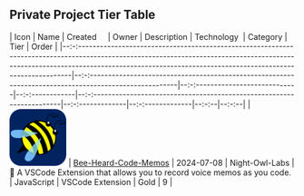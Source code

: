 ## Private Project Tier Table

| Icon                                                                                                                                                                                                                                        | Name                                                                                                      | Created&nbsp;&nbsp;&nbsp;&nbsp; | Owner           | Description                                                              | Technology&nbsp; | Category         | Tier  | Order |
|--:-:----------------------------------------------------------------------------------------------------------------------------------------------------------------------------------------------------------------------------------------|--:-:------------------------------------------------------------------------------------------------------|--:-:----------------------------|--:-:------------|--:-:---------------------------------------------------------------------|--:-:-------------|--:-:-------------|--:-:--|--:-:--|
| <a href="https://marketplace.visualstudio.com/items?itemName=night-owl-labs.bee-heard" target="_blank" class="icon-container"><img src="../docs/images/private_repos/Bee-Heard-Code-Memos.png" width="100" height="100" alt="Platinum"></a> | <a href="https://github.com/Night-Owl-Labs/Bee-Heard-Code-Memos" target="_blank">Bee-Heard-Code-Memos</a> | 2024-07-08                      | Night-Owl-Labs | 🐝 A VSCode Extension that allows you to record voice memos as you code. | JavaScript       | VSCode Extension | Gold  | 9     |
